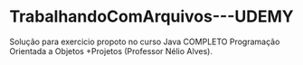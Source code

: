 # TrabalhandoComArquivos---UDEMY
Solução para exercicio propoto no curso Java COMPLETO Programação Orientada a Objetos +Projetos (Professor Nélio Alves).

